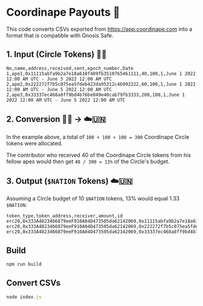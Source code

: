 # Coordinape Payouts 🦍

This code converts CSVs exported from https://app.coordinape.com into a format that is compatible with Gnosis Safe.

## 1. Input (Circle Tokens) 🍌🦍

```csv
No,name,address,received,sent,epoch_number,Date
1,ape1,0x11115abfa9b2a7e18a610f489fb3510765461111,40,100,1,June 1 2022 12:00 AM UTC - June 5 2022 12:00 AM UTC
2,ape2,0x222272f7b5c075ea5fdeb423da95312c4b992222,60,100,1,June 1 2022 12:00 AM UTC - June 5 2022 12:00 AM UTC
2,ape3,0x33337ec468a8ff9bd4b76be049e40cab79fb3333,200,100,1,June 1 2022 12:00 AM UTC - June 5 2022 12:00 AM UTC
```

## 2. Conversion 🍌🦍 → ☁️🇺🇳

In the example above, a total of `100 + 100 + 100 = 300` Coordinape Circle tokens were allocated.

The contributor who received 40 of the Coordinape Circle tokens from his fellow apes would then get `40 / 300 = 13%` of the Circle's budget.

## 3. Output (`$NATION` Tokens) ☁️🇺🇳

Assuming a Circle budget of 10 `$NATION` tokens, 13% would equal 1.33 `$NATION`:

```csv
token_type,token_address,receiver,amount,id
erc20,0x333A4823466879eeF910A04D473505da62142069,0x11115abfa9b2a7e18a610f489fb3510765461111,1.333333333333333333,
erc20,0x333A4823466879eeF910A04D473505da62142069,0x222272f7b5c075ea5fdeb423da95312c4b992222,2.0,
erc20,0x333A4823466879eeF910A04D473505da62142069,0x33337ec468a8ff9bd4b76be049e40cab79fb3333,6.666666666666666667,
```

## Build

```javascript
npm run build
```

## Convert CSVs

```javascript
node index.js
```
